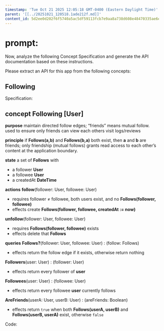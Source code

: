 ```yaml
---
timestamp: 'Tue Oct 21 2025 12:05:18 GMT-0400 (Eastern Daylight Time)'
parent: '[[../20251021_120518.1ade212f.md]]'
content_id: 5d2ee0d202f6f5740a5ac5df59113fcb7e9aa8a738d608e48470335ae6e2486a
---
```


# prompt:

Now, analyze the following Concept Specification and generate the API documentation based on these instructions.

Please extract an API for this app from the following concepts:

## Following

Specification:

## concept **Following** \[User]

**purpose**
maintain directed follow edges; “friends” means mutual follow. used to ensure only friends can view each others visit logs/reviews

**principle**
if **Follows(a,b)** and **Follows(b,a)** both exist, then **a** and **b** are friends; only friendship (mutual follows) grants read access to each other’s content at the application boundary.

**state**
a set of **Follows** with

* a follower **User**
* a followee **User**
* a createdAt **DateTime**

**actions**
**follow**(follower: User, followee: User)

* requires follower ≠ followee, both users exist, and no **Follows(follower, followee)**
* effects create **Follows(follower, followee, createdAt := now)**

**unfollow**(follower: User, followee: User)

* requires **Follows(follower, followee)** exists
* effects delete that **Follows**

**queries**
**Follows?**(follower: User, followee: User) : (follow: Follows)

* effects return the follow edge if it exists, otherwise return nothing

**Followers**(user: User) : (follower: User)

* effects return every follower of **user**

**Followees**(user: User) : (followee: User)

* effects return every followee **user** currently follows

**AreFriends**(userA: User, userB: User) : (areFriends: Boolean)

* effects return `true` when both **Follows(userA, userB)** and **Follows(userB, userA)** exist, otherwise `false`

Code:
